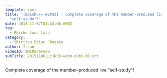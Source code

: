 ```yaml
---
template: post
title: '[Ebichu++ #EP30] - Complete coverage of the member-produced live
  "self-study"!'
date: 2015-11-07T01:34:00.000Z
tag:
  - Ebichu tasu tasu
category:
  - Shiritsu Ebisu Chugaku
author: Irsan
videoID: SM1O5P6vadw
subTitle: 20151106エビ中30-webm-subs-30.srt
---
```

Complete coverage of the member-produced live "self-study"!